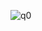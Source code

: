 
![q0](https://user-images.githubusercontent.com/45221397/67614341-20b1d500-f7d9-11e9-8be8-d4f44998b48a.png)

